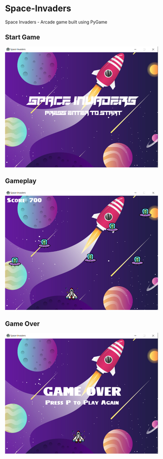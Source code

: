 # Space-Invaders
Space Invaders - Arcade game built using PyGame

## Start Game

![Start Game](https://github.com/GangaManoj/Space-Invaders/blob/main/Screenshots/start%20game.png)

## Gameplay

![Gameplay](https://github.com/GangaManoj/Space-Invaders/blob/main/Screenshots/Game.png)

## Game Over

![Game Over](https://github.com/GangaManoj/Space-Invaders/blob/main/Screenshots/Game%20Over.png)
